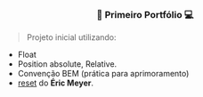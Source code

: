 <h3 align="center">🚀 Primeiro Portfólio 💻</h3>

>Projeto inicial utilizando:

* Float
* Position absolute, Relative.
* Convenção BEM (prática para aprimoramento)
* [reset](https://meyerweb.com/eric/tools/css/reset/) do **Éric Meyer**.